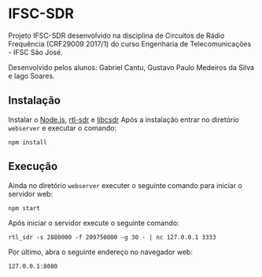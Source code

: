 # IFSC-SDR

Projeto IFSC-SDR desenvolvido na disciplina de Circuitos de Rádio Frequência (CRF29009 2017/1) do curso Engenharia de Telecomunicações - IFSC São José.

Desenvolvido pelos alunos: Gabriel Cantu, Gustavo Paulo Medeiros da Silva e Iago Soares.

## Instalação

Instalar o [Node.js](https://nodejs.org/en/download/package-manager/), [rtl-sdr](http://osmocom.org/projects/sdr/wiki/rtl-sdr) e [libcsdr](https://github.com/simonyiszk/csdr)
Após a instalação entrar no diretório `webserver` e executar o comando: 
```
npm install
```

## Execução

Ainda no diretório `webserver` executer o seguinte comando para iniciar o servidor web:
```
npm start
```

Após iniciar o servidor execute o seguinte comando:
```
rtl_sdr -s 2880000 -f 209750000 -g 30 - | nc 127.0.0.1 3333
```

Por último, abra o seguinte endereço no navegador web:
```
127.0.0.1:8080
```
